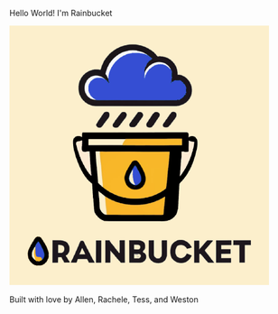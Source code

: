 Hello World! I'm Rainbucket

![rainbucket logo](https://github.com/rainbucket-xyz/rainbucket/blob/main/backend/public/images/rainbucket.png?raw=true)

Built with love by Allen, Rachele, Tess, and Weston